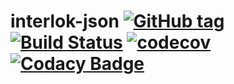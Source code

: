 # interlok-json [![GitHub tag](https://img.shields.io/github/tag/adaptris/interlok-json.svg)](https://github.com/adaptris/interlok-json/tags) [![Build Status](https://travis-ci.org/adaptris/interlok-json.svg?branch=develop)](https://travis-ci.org/adaptris/interlok-json)  [![codecov](https://codecov.io/gh/adaptris/interlok-json/branch/develop/graph/badge.svg)](https://codecov.io/gh/adaptris/interlok-json) [![Codacy Badge](https://api.codacy.com/project/badge/Grade/e5865d5006f24741a1cb1399334cb3d4)](https://www.codacy.com/app/adaptris/interlok-json?utm_source=github.com&amp;utm_medium=referral&amp;utm_content=adaptris/interlok-json&amp;utm_campaign=Badge_Grade)

